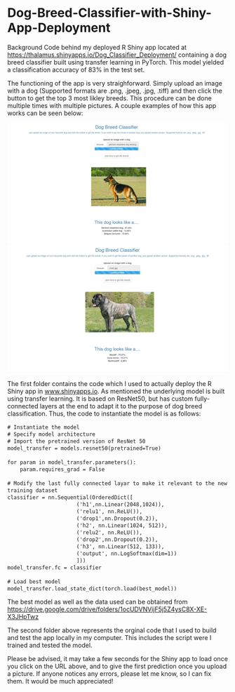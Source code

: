 # Dog-Breed-Classifier-with-Shiny-App-Deployment
Background Code behind my deployed R Shiny app located at https://thalamus.shinyapps.io/Dog_Classifier_Deployment/
containing a dog breed classifier built using transfer learning in PyTorch. This model yielded a classification accuracy of 83% in the test set. 

The functioning of the app is very straighforward. Simply upload an image with a dog (Supported formats are .png, .jpeg, .jpg, .tiff) and then click the button to get the top 3 most likley breeds. This procedure can be done multiple times with multiple pictures. A couple examples of how this app works can be seen below:

![German Sheppard](Dog_Breed_Class_ex_gs.png)
![Mastiff](Dog_Breed_Class_ex_m.png)

The first folder contains the code which I used to actually deploy the R Shiny app in www.shinyapps.io. As mentioned the underlying model is built using transfer learning. It is based on ResNet50, but has custom fully-connected layers at the end to adapt it to the purpose of dog breed classification. Thus, the code to instantiate the model is as follows:

    # Instantiate the model
    # Specify model architecture 
    # Import the pretrained version of ResNet 50
    model_transfer = models.resnet50(pretrained=True)

    for param in model_transfer.parameters():
        param.requires_grad = False
    
    # Modify the last fully connected layar to make it relevant to the new training dataset
    classifier = nn.Sequential(OrderedDict([
                          ('h1',nn.Linear(2048,1024)),
                          ('relu1', nn.ReLU()), 
                          ('drop1',nn.Dropout(0.2)),
                          ('h2', nn.Linear(1024, 512)),
                          ('relu2', nn.ReLU()),
                          ('drop2',nn.Dropout(0.2)),
                          ('h3', nn.Linear(512, 133)),
                          ('output', nn.LogSoftmax(dim=1))
                          ]))
    model_transfer.fc = classifier
    
    # Load best model
    model_transfer.load_state_dict(torch.load(best_model))

The best model as well as the data used can be obtained from https://drive.google.com/drive/folders/1ocUDVNVijF5j5Z4ysC8X-XE-X3JHpTwz  

The second folder above represents the orginal code that I used to build and test the app locally in my computer. This includes the script were I trained and tested the model.

Please be advised, it may take a few seconds for the Shiny app to load once you click on the URL above, and to give the first prediction once you upload a picture. If anyone notices any errors, please let me know, so I can fix them. It would be much appreciated!
